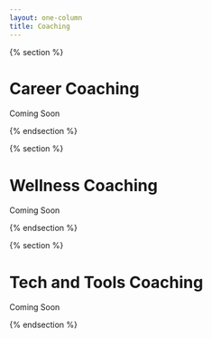 ```yaml
---
layout: one-column
title: Coaching
---
```


{% section %}

# Career Coaching

Coming Soon

{% endsection %}

{% section %}

# Wellness Coaching

Coming Soon

{% endsection %}

{% section %}

# Tech and Tools Coaching

Coming Soon

{% endsection %}